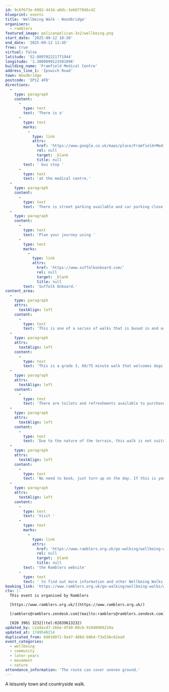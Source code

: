 ```yaml
---
id: 9c6f673e-6082-4416-a0dc-3e66770d6c42
blueprint: events
title: 'Wellbeing Walk - Woodbridge'
organisers:
  - ramblers
featured_image: pelicanpelican-3x2/wellbeing.png
start_date: '2025-09-12 10:30'
end_date: '2025-09-12 11:45'
free: true
virtual: false
latitude: '52.089702221771944'
longitude: '1.3080099121501896'
building_name: 'Framfield Medical Centre'
address_line_1: 'Ipswich Road'
town: Woodbridge
postcode: 'IP12 4FD'
directions:
  -
    type: paragraph
    content:
      -
        type: text
        text: 'There is a'
      -
        type: text
        marks:
          -
            type: link
            attrs:
              href: 'https://www.google.co.uk/maps/place/Framfield+Medical+Centre/@52.0892922,1.3072211,19z/data=!4m14!1m7!3m6!1s0x47d99c7d230d0c61:0x68e750355157dcc7!2sFramfield+Medical+Centre!8m2!3d52.089577!4d1.307967!16s%2Fg%2F11c0wks92v!3m5!1s0x47d99c7d236318ab:0x824f8f5cfa72cf3b!8m2!3d52.089497!4d1.307976!16s%2Fg%2F11c0wm7fn_?entry=ttu&g_ep=EgoyMDI1MDYwOC4wIKXMDSoASAFQAw%3D%3D'
              rel: null
              target: _blank
              title: null
        text: ' bus stop '
      -
        type: text
        text: 'at the medical centre.'
  -
    type: paragraph
    content:
      -
        type: text
        text: 'There is street parking available and car parking close by at Kingston Fields Playground.'
  -
    type: paragraph
    content:
      -
        type: text
        text: 'Plan your journey using '
      -
        type: text
        marks:
          -
            type: link
            attrs:
              href: 'https://www.suffolkonboard.com/'
              rel: null
              target: _blank
              title: null
        text: 'Suffolk Onboard.'
content_area:
  -
    type: paragraph
    attrs:
      textAlign: left
    content:
      -
        type: text
        text: 'This is one of a series of walks that is based in and around Woodbridge and explores the beauty of the area close to the town. There are many tracks and paths in Woodbridge which these walks explore, seeing beautiful buildings and parkland, and of course walking along the stunning and historical River Deben.'
  -
    type: paragraph
    attrs:
      textAlign: left
    content:
      -
        type: text
        text: 'This is a grade 3, 60/75 minute walk that welcomes dogs on a short lead. '
  -
    type: paragraph
    attrs:
      textAlign: left
    content:
      -
        type: text
        text: 'There are toilets and refreshments available to purchase at the end of the walk. '
  -
    type: paragraph
    attrs:
      textAlign: left
    content:
      -
        type: text
        text: 'Due to the nature of the terrain, this walk is not suitable for wheelchair users. '
  -
    type: paragraph
    attrs:
      textAlign: left
    content:
      -
        type: text
        text: 'No need to book, just turn up on the day. If this is your first walk you will be required to complete a registration form before the walk.'
  -
    type: paragraph
    attrs:
      textAlign: left
    content:
      -
        type: text
        text: 'Visit '
      -
        type: text
        marks:
          -
            type: link
            attrs:
              href: 'https://www.ramblers.org.uk/go-walking/wellbeing-walks-groups/ramblers-wellbeing-walks-suffolk'
              rel: null
              target: _blank
              title: null
        text: 'the Ramblers website'
      -
        type: text
        text: ' to find out more information and other Wellbeing Walks. '
booking_link: 'https://www.ramblers.org.uk/go-walking/wellbeing-walks/walk-around-woodbridge-and-surrounding-areas-25'
cta: |-
  This event is organised by Ramblers

  [https://www.ramblers.org.uk/](https://www.ramblers.org.uk/) 

  [ramblers@ramblers.zendesk.com](mailto:ramblers@ramblers.zendesk.com)

  [020 3961 3232](tel:02039613232)
updated_by: c2a9acd7-26be-4f49-89cb-918d0960210a
updated_at: 1749546214
duplicated_from: 84010072-9a47-488d-b8b4-f3a536c62ea9
event_categories:
  - wellbeing
  - community
  - later-years
  - movement
  - nature
attendance_information: 'The route can cover uneven ground.'
---
```

A leisurely town and countryside walk.